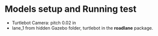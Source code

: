 # Models setup and Running test
- Turtlebot Camera: pitch 0.02 in <pose>
- lane_1 from hidden Gazebo folder, turtlebot in the **roadlane** package.

